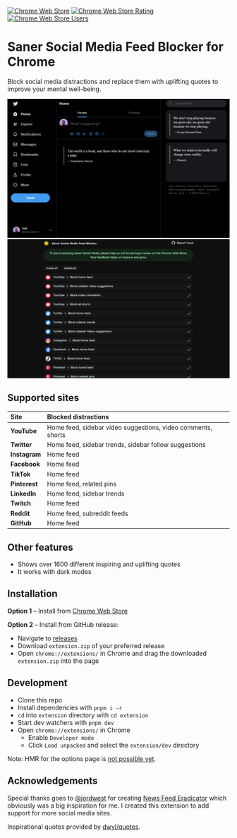 <p>
  <a href="https://chrome.google.com/webstore/detail/saner-social-media/opnoobcmpioggidgaejfkbopdphbfkkk"><img src="https://img.shields.io/chrome-web-store/v/opnoobcmpioggidgaejfkbopdphbfkkk?style=for-the-badge&logo=google-chrome&logoColor=white" alt="Chrome Web Store"></a>
  <a href="https://chrome.google.com/webstore/detail/saner-social-media/opnoobcmpioggidgaejfkbopdphbfkkk"><img src="https://img.shields.io/chrome-web-store/rating/opnoobcmpioggidgaejfkbopdphbfkkk?style=for-the-badge&logo=google-chrome&logoColor=white" alt="Chrome Web Store Rating"></a>
  <a href="https://chrome.google.com/webstore/detail/saner-social-media/opnoobcmpioggidgaejfkbopdphbfkkk"><img src="https://img.shields.io/chrome-web-store/users/opnoobcmpioggidgaejfkbopdphbfkkk?style=for-the-badge&logo=google-chrome&logoColor=white" alt="Chrome Web Store Users"></a>
</p>

# Saner Social Media Feed Blocker for Chrome

Block social media distractions and replace them with uplifting quotes to improve your mental well-being.

![Twitter](./.github/twitter.png)
![Extension settings](./.github/settings.png)

## Supported sites

| Site          | Blocked distractions                                         |
| :------------ | :----------------------------------------------------------- |
| **YouTube**   | Home feed, sidebar video suggestions, video comments, shorts |
| **Twitter**   | Home feed, sidebar trends, sidebar follow suggestions        |
| **Instagram** | Home feed                                                    |
| **Facebook**  | Home feed                                                    |
| **TikTok**    | Home feed                                                    |
| **Pinterest** | Home feed, related pins                                      |
| **LinkedIn**  | Home feed, sidebar trends                                    |
| **Twitch**    | Home feed                                                    |
| **Reddit**    | Home feed, subreddit feeds                                   |
| **GitHub**    | Home feed                                                    |

## Other features

- Shows over 1600 different inspiring and uplifting quotes
- It works with dark modes

## Installation

**Option 1** – Install from [Chrome Web Store](https://chrome.google.com/webstore/detail/saner-social-media/opnoobcmpioggidgaejfkbopdphbfkkk)

**Option 2** – Install from GitHub release:

- Navigate to [releases](https://github.com/tobiasdalhof/sanersocialmedia/releases)
- Download `extension.zip` of your preferred release
- Open `chrome://extensions/` in Chrome and drag the downloaded `extension.zip` into the page

## Development

- Clone this repo
- Install dependencies with `pnpm i -r`
- `cd` into `extension` directory with `cd extension`
- Start dev watchers with `pnpm dev`
- Open `chrome://extensions/` in Chrome
  - Enable `Developer mode`
  - Click `Load unpacked` and select the `extension/dev` directory

Note: HMR for the options page is [not possible yet](https://github.com/antfu/vitesse-webext/issues/59#issuecomment-1011008367). 

## Acknowledgements

Special thanks goes to [@jordwest](https://github.com/jordwest) for creating [News Feed Eradicator](https://github.com/jordwest/news-feed-eradicator) which obviously was a big inspiration for me. I created this extension to add support for more social media sites.

Inspirational quotes provided by [dwyl/quotes](https://github.com/dwyl/quotes/blob/main/quotes.json).
